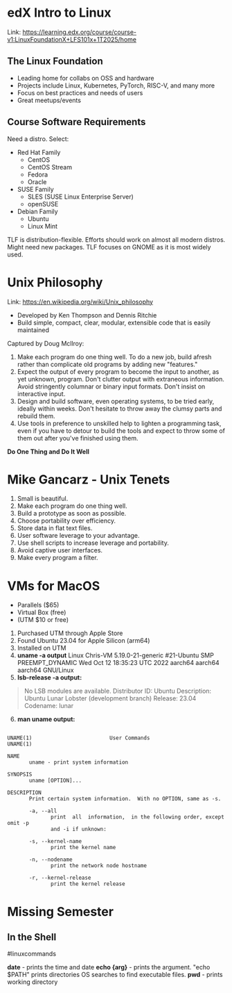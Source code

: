 # edX Intro to Linux

Link: https://learning.edx.org/course/course-v1:LinuxFoundationX+LFS101x+1T2025/home
## The Linux Foundation

- Leading home for collabs on OSS and hardware
- Projects include Linux, Kubernetes, PyTorch, RISC-V, and many more
- Focus on best practices and needs of users
- Great meetups/events

## Course Software Requirements

Need a distro. Select:

- Red Hat Family
	- CentOS
	- CentOS Stream
	- Fedora
	- Oracle
- SUSE Family
	- SLES (SUSE Linux Enterprise Server)
	- openSUSE
- Debian Family
	- Ubuntu
	- Linux Mint

TLF is distribution-flexible. Efforts should work on almost all modern distros. Might need new packages. TLF focuses on GNOME as it is most widely used.

# Unix Philosophy

Link: https://en.wikipedia.org/wiki/Unix_philosophy

- Developed by Ken Thompson and Dennis Ritchie
- Build simple, compact, clear, modular, extensible code that is easily maintained

Captured by Doug Mcllroy:
1. Make each program do one thing well. To do a new job, build afresh rather than complicate old programs by adding new "features."
2. Expect the output of every program to become the input to another, as yet unknown, program. Don't clutter output with extraneous information. Avoid stringently columnar or binary input formats. Don't insist on interactive input.
3. Design and build software, even operating systems, to be tried early, ideally within weeks. Don't hesitate to throw away the clumsy parts and rebuild them.
4. Use tools in preference to unskilled help to lighten a programming task, even if you have to detour to build the tools and expect to throw some of them out after you've finished using them.

**Do One Thing and Do It Well**

# Mike Gancarz - Unix Tenets

1) Small is beautiful.
2) Make each program do one thing well.
3) Build a prototype as soon as possible.
4) Choose portability over efficiency.
5) Store data in flat text files.
6) User software leverage to your advantage.
7) Use shell scripts to increase leverage and portability.
8) Avoid captive user interfaces.
9) Make every program a filter.


# VMs for MacOS

- Parallels ($65)
- Virtual Box (free)
- (UTM $10 or free)

1) Purchased UTM through Apple Store
2) Found Ubuntu 23.04 for Apple Silicon (arm64)
3) Installed on UTM
4) **uname -a output** Linux Chris-VM 5.19.0-21-generic \#21-Ubuntu SMP PREEMPT_DYNAMIC Wed Oct 12 18:35:23 UTC 2022 aarch64 aarch64 aarch64 GNU/Linux
5) **lsb-release -a output:** 
> No LSB modules are available.
	Distributor ID:	Ubuntu
	Description:	Ubuntu Lunar Lobster (development branch)
	Release:	23.04
	Codename:	lunar
6) **man uname output:** 
```

UNAME(1)                         User Commands                        UNAME(1)

NAME
       uname - print system information

SYNOPSIS
       uname [OPTION]...

DESCRIPTION
       Print certain system information.  With no OPTION, same as -s.

       -a, --all
              print  all  information,  in the following order, except omit -p
              and -i if unknown:

       -s, --kernel-name
              print the kernel name

       -n, --nodename
              print the network node hostname

       -r, --kernel-release
              print the kernel release

```

# Missing Semester

## In the Shell

#linuxcommands

**date** - prints the time and date
**echo {arg}** - prints the argument. "echo $PATH" prints directories OS searches to find executable files.
**pwd** - prints working directory
